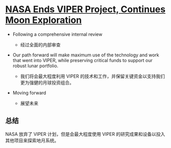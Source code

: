 # [NASA Ends VIPER Project, Continues Moon Exploration](https://www.nasa.gov/news-release/nasa-ends-viper-project-continues-moon-exploration/)

- Following a comprehensive internal review
  - 经过全面的内部审查

- Our path forward will make maximum use of the technology and work that went into VIPER, while preserving critical funds to support our robust lunar portfolio.
  - 我们将会最大程度利用 VIPER 的技术和工作，并保留关键资金以支持我们更为强健的月球投资组合。
- Moving forward
  - 展望未来



## 总结

NASA 放弃了 VIPER 计划，但是会最大程度使用 VIPER 的研究成果和设备以投入其他项目来探索地月系统。